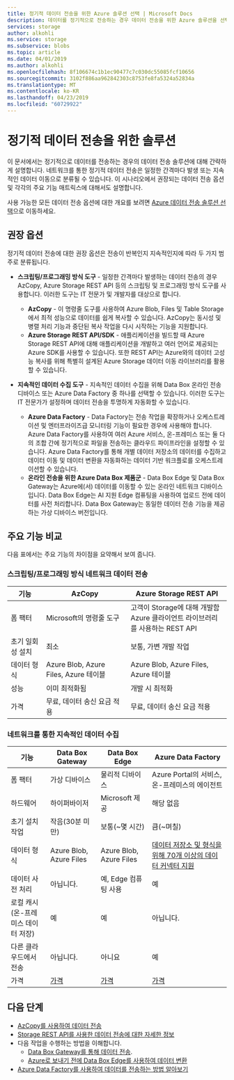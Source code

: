 ```yaml
---
title: 정기적 데이터 전송을 위한 Azure 솔루션 선택 | Microsoft Docs
description: 데이터를 정기적으로 전송하는 경우 데이터 전송을 위한 Azure 솔루션을 선택하는 방법을 알아봅니다.
services: storage
author: alkohli
ms.service: storage
ms.subservice: blobs
ms.topic: article
ms.date: 04/01/2019
ms.author: alkohli
ms.openlocfilehash: 8f106674c1b1ec90477c7c030dc55085fcf10656
ms.sourcegitcommit: 3102f886aa962842303c8753fe8fa5324a52834a
ms.translationtype: MT
ms.contentlocale: ko-KR
ms.lasthandoff: 04/23/2019
ms.locfileid: "60729922"
---
```

# <a name="solutions-for-periodic-data-transfer"></a>정기적 데이터 전송을 위한 솔루션
 
이 문서에서는 정기적으로 데이터를 전송하는 경우의 데이터 전송 솔루션에 대해 간략하게 설명합니다. 네트워크를 통한 정기적 데이터 전송은 일정한 간격마다 발생 또는 지속적인 데이터 이동으로 분류될 수 있습니다. 이 시나리오에서 권장되는 데이터 전송 옵션 및 각각의 주요 기능 매트릭스에 대해서도 설명합니다.

사용 가능한 모든 데이터 전송 옵션에 대한 개요를 보려면 [Azure 데이터 전송 솔루션 선택](storage-choose-data-transfer-solution.md)으로 이동하세요.

## <a name="recommended-options"></a>권장 옵션

정기적 데이터 전송에 대한 권장 옵션은 전송이 반복인지 지속적인지에 따라 두 가지 범주로 분류됩니다.

- **스크립팅/프로그래밍 방식 도구** - 일정한 간격마다 발생하는 데이터 전송의 경우 AzCopy, Azure Storage REST API 등의 스크립팅 및 프로그래밍 방식 도구를 사용합니다. 이러한 도구는 IT 전문가 및 개발자를 대상으로 합니다.

    - **AzCopy** - 이 명령줄 도구를 사용하여 Azure Blob, Files 및 Table Storage에서 최적 성능으로 데이터를 쉽게 복사할 수 있습니다. AzCopy는 동시성 및 병렬 처리 기능과 중단된 복사 작업을 다시 시작하는 기능을 지원합니다.
    - **Azure Storage REST API/SDK** - 애플리케이션을 빌드할 때 Azure Storage REST API에 대해 애플리케이션을 개발하고 여러 언어로 제공되는 Azure SDK를 사용할 수 있습니다. 또한 REST API는 Azure와의 데이터 고성능 복사를 위해 특별히 설계된 Azure Storage 데이터 이동 라이브러리를 활용할 수 있습니다.

- **지속적인 데이터 수집 도구** - 지속적인 데이터 수집을 위해 Data Box 온라인 전송 디바이스 또는 Azure Data Factory 중 하나를 선택할 수 있습니다. 이러한 도구는 IT 전문가가 설정하며 데이터 전송을 투명하게 자동화할 수 있습니다.

    - **Azure Data Factory** - Data Factory는 전송 작업을 확장하거나 오케스트레이션 및 엔터프라이즈급 모니터링 기능이 필요한 경우에 사용해야 합니다. Azure Data Factory를 사용하여 여러 Azure 서비스, 온-프레미스 또는 둘 다의 조합 간에 정기적으로 파일을 전송하는 클라우드 파이프라인을 설정할 수 있습니다. Azure Data Factory를 통해 개별 데이터 저장소의 데이터를 수집하고 데이터 이동 및 데이터 변환을 자동화하는 데이터 기반 워크플로를 오케스트레이션할 수 있습니다.
    - **온라인 전송을 위한 Azure Data Box 제품군** - Data Box Edge 및 Data Box Gateway는 Azure에(서) 데이터를 이동할 수 있는 온라인 네트워크 디바이스입니다. Data Box Edge는 AI 지원 Edge 컴퓨팅을 사용하여 업로드 전에 데이터를 사전 처리합니다. Data Box Gateway는 동일한 데이터 전송 기능을 제공하는 가상 디바이스 버전입니다.


## <a name="comparison-of-key-capabilities"></a>주요 기능 비교

다음 표에서는 주요 기능의 차이점을 요약해서 보여 줍니다.

### <a name="scriptedprogrammatic-network-data-transfer"></a>스크립팅/프로그래밍 방식 네트워크 데이터 전송

| 기능                  | AzCopy                                 | Azure Storage REST API       |
|-----------------------------|----------------------------------------|-------------------------------|
| 폼 팩터                 | Microsoft의 명령줄 도구       | 고객이 Storage에 대해 개발함 <br> Azure 클라이언트 라이브러리를 사용하는 REST API |
| 초기 일회성 설치     | 최소                                | 보통, 가변 개발 작업    |
| 데이터 형식                 | Azure Blob, Azure Files, Azure 테이블 | Azure Blob, Azure Files, Azure 테이블   |
| 성능                 | 이미 최적화됨                      | 개발 시 최적화                  |
| 가격                     | 무료, 데이터 송신 요금 적용      | 무료, 데이터 송신 요금 적용        |

### <a name="continuous-data-ingestion-over-network"></a>네트워크를 통한 지속적인 데이터 수집

| 기능                                       | Data Box Gateway | Data Box Edge   | Azure Data Factory        |
|----------------------------------|-----------------------------------------|--------------------------|---------------------------|
| 폼 팩터                                   | 가상 디바이스             | 물리적 디바이스          | Azure Portal의 서비스, 온-프레미스의 에이전트                                                            |
| 하드웨어                                      | 하이퍼바이저            | Microsoft 제공    | 해당 없음                                                            |
| 초기 설치 작업                          | 작음(30분 미만)            | 보통(~몇 시간) | 큼(~며칠)                                                 |
| 데이터 형식                                   | Azure Blob, Azure Files   | Azure Blob, Azure Files | [데이터 저장소 및 형식을 위해 70개 이상의 데이터 커넥터 지원](https://docs.microsoft.com/azure/data-factory/copy-activity-overview#supported-data-stores-and-formats)|
| 데이터 사전 처리                           | 아닙니다.                         | 예, Edge 컴퓨팅 사용    | 예                                                           |
| 로컬 캐시<br>(온-프레미스 데이터 저장)    | 예                        | 예                      | 아닙니다.                                                            |
| 다른 클라우드에서 전송                    | 아닙니다.                         | 아니요                       | 예                                                           |
| 가격                                       | [가격](https://azure.microsoft.com/pricing/details/storage/databox/gateway/)                    | [가격](https://azure.microsoft.com/pricing/details/storage/databox/edge/)                  | [가격](https://azure.microsoft.com/pricing/details/data-factory/)                                                       |

## <a name="next-steps"></a>다음 단계

- [AzCopy를 사용하여 데이터 전송](/azure/storage/common/storage-use-azcopy-v10?toc=%2fazure%2fstorage%2ftables%2ftoc.json)
- [Storage REST API를 사용한 데이터 전송에 대한 자세한 정보](https://docs.microsoft.com/azure/databox-online/data-box-gateway-deploy-add-shares)
- 다음 작업을 수행하는 방법을 이해합니다.
    - [Data Box Gateway를 통해 데이터 전송](https://docs.microsoft.com/azure/databox-online/data-box-gateway-deploy-add-shares).
    - [Azure로 보내기 전에 Data Box Edge를 사용하여 데이터 변환](https://docs.microsoft.com/azure/databox-online/data-box-edge-deploy-configure-compute)
- [Azure Data Factory를 사용하여 데이터를 전송하는 방법 알아보기](https://docs.microsoft.com/azure/data-factory/tutorial-bulk-copy-portal)
